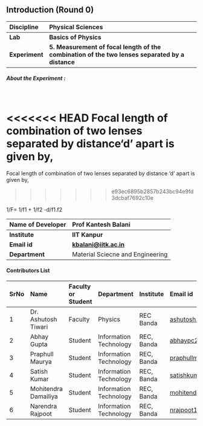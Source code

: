 ## Introduction (Round 0)


<b>Discipline | <b>Physical Sciences
:--|:--|
<b> Lab | <b> Basics of Physics
<b> Experiment|     <b> 5. Measurement of focal length of the combination of the two lenses separated by a distance

<h5> About the Experiment : </h5> <br>

<<<<<<< HEAD
Focal length of combination of two lenses separated by distance‘d’ apart is given by,
=======
Focal length of combination of two lenses separated by distance ‘d’ apart is given by,
>>>>>>> e93ec6895b2857b243bc94e9fd3dcbaf7692c10e

1/F= 1/f1 + 1/f2 -d/f1.f2

<b>Name of Developer | <b> Prof Kantesh Balani
:--|:--|
<b> Institute | <b> IIT Kanpur
<b> Email id|     <b> kbalani@iitk.ac.in
<b> Department | Material Sciecne and Engineering

#### Contributors List

SrNo | Name | Faculty or Student | Department| Institute | Email id
:--|:--|:--|:--|:--|:--|
1 | Dr. Ashutosh Tiwari| Faculty | Physics | REC Banda | ashutosh.tiwari@recbanda.ac.in
2 | Abhay Gupta | Student | Information Technology | REC, Banda |abhaypc26@gmail.com
3 | Praphull Maurya | Student | Information Technology | REC, Banda |praphullmaurya123@gmail.com
4 | Satish Kumar | Student | Information Technology | REC, Banda |satishkumar7991@gmail.com
5 | Mohitendra Damailiya | Student | Information Technology | REC, Banda |mohitendra.mpsd@gmail.com
6 | Narendra Rajpoot | Student | Information Technology | REC, Banda |nrajpoot1146@gmail.com


